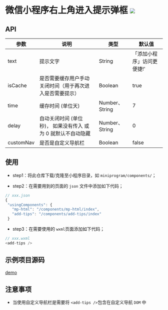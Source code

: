 # 微信小程序右上角进入提示弹框 ![](https://img.shields.io/badge/Version-1.0.0-ff974d.svg?style=plastic)

## API
| 参数 | 说明 | 类型 | 默认值 |
| ----------- | ----------- | ----------- |----------- |
| text      | 提示文字   | String | 「添加小程序」访问更便捷!'
| isCache   | 是否需要缓存用户手动关闭时间（用于再次进入是否需要提示）  | Boolean | true
| time   | 缓存时间 (单位天) | Number、String | 7
| delay   | 自动关闭时间 (单位秒)， 如果没有传入 或 为 0 就默认不自动隐藏 | Number、String | 0
| customNav   | 是否是自定义导航栏  | Boolean | false

## 使用
- step1：将此仓库下载/克隆至小程序目录，如 `miniprogram/components/`；

- step2：在需要用到的页面的 `json` 文件中添加如下代码；
 ```javascript
 // xxx.json
 {
  "usingComponents": {
    "mp-html": "/components/mp-html/index",
    "add-tips": "/components/add-tips/index"
  }
 ```

- step3：在需要使用的 `wxml`页面添加如下代码；
```javascript
// xxx.wxml
<add-tips />
```
## 示例项目源码

[demo](https://github.com/mayunlongtx/applet-example)

## 注意事项

- 当使用自定义导航栏是需要将 `<add-tips />`包含在自定义导航 `DOM` 中
